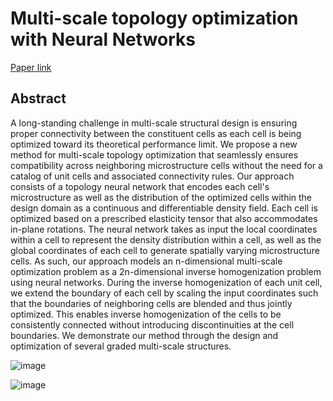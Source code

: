 
# Multi-scale topology optimization with Neural Networks 

[Paper link](https://arxiv.org/abs/2404.08708)

## Abstract
A long-standing challenge in multi-scale structural design is ensuring proper connectivity between the constituent cells as each cell is being optimized toward its theoretical performance limit. We propose a new method for multi-scale topology optimization that seamlessly ensures compatibility across neighboring microstructure cells without the need for a catalog of unit cells and associated connectivity rules. Our approach consists of a topology neural network that encodes each cell's microstructure as well as the distribution of the optimized cells within the design domain as a continuous and differentiable density field. Each cell is optimized based on a prescribed elasticity tensor that also accommodates in-plane rotations. The neural network takes as input the local coordinates within a cell to represent the density distribution within a cell, as well as the global coordinates of each cell to generate spatially varying microstructure cells. As such, our approach models an n-dimensional multi-scale optimization problem as a 2n-dimensional inverse homogenization problem using neural networks. During the inverse homogenization of each unit cell, we extend the boundary of each cell by scaling the input coordinates such that the boundaries of neighboring cells are blended and thus jointly optimized. This enables inverse homogenization of the cells to be consistently connected without introducing discontinuities at the cell boundaries. We demonstrate our method through the design and optimization of several graded multi-scale structures. 

![image](https://github.com/user-attachments/assets/d8023ce9-6da6-470c-a957-178584d763a3)

![image](https://github.com/user-attachments/assets/a1a3e42b-6b43-4db9-b86b-062b5f679c2c)
